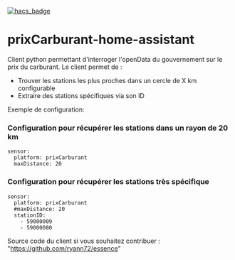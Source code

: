 [![hacs_badge](https://img.shields.io/badge/HACS-Default-orange.svg)](https://github.com/custom-components/hacs)
# prixCarburant-home-assistant
Client python permettant d'interroger l'openData du gouvernement sur le prix du carburant.
Le client permet de :
 - Trouver les stations les plus proches dans un cercle de X km configurable
 - Extraire des stations spécifiques via son ID
 
 
Exemple de configuration:

### Configuration pour récupérer les stations dans un rayon de 20 km
```
sensor:
  platform: prixCarburant
  maxDistance: 20
```

### Configuration pour récupérer les stations très spécifique   
```
sensor:
  platform: prixCarburant
  #maxDistance: 20
  stationID:
    - 59000009
    - 59000080
```



Source code du client si vous souhaitez contribuer : "https://github.com/ryann72/essence"
